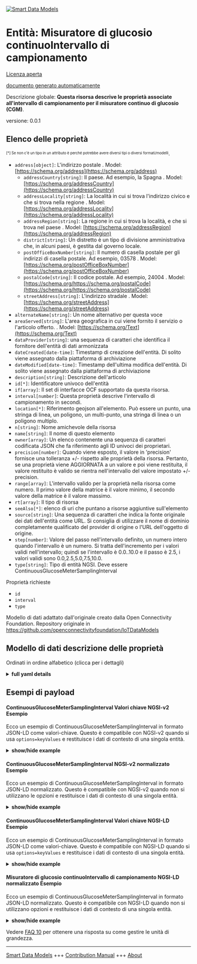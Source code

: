 <!-- 10-Header -->  
[![Smart Data Models](https://smartdatamodels.org/wp-content/uploads/2022/01/SmartDataModels_logo.png "Logo")](https://smartdatamodels.org)  
Entità: Misuratore di glucosio continuoIntervallo di campionamento  
==================================================================<!-- /10-Header -->  
<!-- 15-License -->  
[Licenza aperta](https://github.com/smart-data-models//dataModel.OCF/blob/master/ContinuousGlucoseMeterSamplingInterval/LICENSE.md)  
[documento generato automaticamente](https://docs.google.com/presentation/d/e/2PACX-1vTs-Ng5dIAwkg91oTTUdt8ua7woBXhPnwavZ0FxgR8BsAI_Ek3C5q97Nd94HS8KhP-r_quD4H0fgyt3/pub?start=false&loop=false&delayms=3000#slide=id.gb715ace035_0_60)  
<!-- /15-License -->  
<!-- 20-Description -->  
Descrizione globale: **Questa risorsa descrive le proprietà associate all'intervallo di campionamento per il misuratore continuo di glucosio (CGM)**.  
versione: 0.0.1  
<!-- /20-Description -->  
<!-- 30-PropertiesList -->  

## Elenco delle proprietà  

<sup><sub>[*] Se non c'è un tipo in un attributo è perché potrebbe avere diversi tipi o diversi formati/modelli</sub></sup>.  
- `address[object]`: L'indirizzo postale  . Model: [https://schema.org/address](https://schema.org/address)	- `addressCountry[string]`: Il paese. Ad esempio, la Spagna  . Model: [https://schema.org/addressCountry](https://schema.org/addressCountry)  
	- `addressLocality[string]`: La località in cui si trova l'indirizzo civico e che si trova nella regione  . Model: [https://schema.org/addressLocality](https://schema.org/addressLocality)  
	- `addressRegion[string]`: La regione in cui si trova la località, e che si trova nel paese  . Model: [https://schema.org/addressRegion](https://schema.org/addressRegion)  
	- `district[string]`: Un distretto è un tipo di divisione amministrativa che, in alcuni paesi, è gestita dal governo locale.    
	- `postOfficeBoxNumber[string]`: Il numero di casella postale per gli indirizzi di casella postale. Ad esempio, 03578  . Model: [https://schema.org/postOfficeBoxNumber](https://schema.org/postOfficeBoxNumber)  
	- `postalCode[string]`: Il codice postale. Ad esempio, 24004  . Model: [https://schema.org/https://schema.org/postalCode](https://schema.org/https://schema.org/postalCode)  
	- `streetAddress[string]`: L'indirizzo stradale  . Model: [https://schema.org/streetAddress](https://schema.org/streetAddress)  
- `alternateName[string]`: Un nome alternativo per questa voce  - `areaServed[string]`: L'area geografica in cui viene fornito il servizio o l'articolo offerto.  . Model: [https://schema.org/Text](https://schema.org/Text)- `dataProvider[string]`: una sequenza di caratteri che identifica il fornitore dell'entità di dati armonizzata  - `dateCreated[date-time]`: Timestamp di creazione dell'entità. Di solito viene assegnato dalla piattaforma di archiviazione  - `dateModified[date-time]`: Timestamp dell'ultima modifica dell'entità. Di solito viene assegnato dalla piattaforma di archiviazione  - `description[string]`: Descrizione dell'articolo  - `id[*]`: Identificatore univoco dell'entità  - `if[array]`: Il set di interfacce OCF supportato da questa risorsa.  - `interval[number]`: Questa proprietà descrive l'intervallo di campionamento in secondi.  - `location[*]`: Riferimento geojson all'elemento. Può essere un punto, una stringa di linea, un poligono, un multi-punto, una stringa di linea o un poligono multiplo.  - `n[string]`: Nome amichevole della risorsa  - `name[string]`: Il nome di questo elemento  - `owner[array]`: Un elenco contenente una sequenza di caratteri codificata JSON che fa riferimento agli ID univoci dei proprietari.  - `precision[number]`: Quando viene esposto, il valore in 'precision' fornisce una tolleranza +/- rispetto alle proprietà della risorsa. Pertanto, se una proprietà viene AGGIORNATA a un valore e poi viene restituita, il valore restituito è valido se rientra nell'intervallo del valore impostato +/- precision.  - `range[array]`: L'intervallo valido per la proprietà nella risorsa come numero. Il primo valore della matrice è il valore minimo, il secondo valore della matrice è il valore massimo.  - `rt[array]`: Il tipo di risorsa  - `seeAlso[*]`: elenco di uri che puntano a risorse aggiuntive sull'elemento  - `source[string]`: Una sequenza di caratteri che indica la fonte originale dei dati dell'entità come URL. Si consiglia di utilizzare il nome di dominio completamente qualificato del provider di origine o l'URL dell'oggetto di origine.  - `step[number]`: Valore del passo nell'intervallo definito, un numero intero quando l'intervallo è un numero.  Si tratta dell'incremento per i valori validi nell'intervallo; quindi se l'intervallo è 0.0..10.0 e il passo è 2.5, i valori validi sono 0.0,2.5,5.0,7.5,10.0.  - `type[string]`: Tipo di entità NGSI. Deve essere ContinuousGlucoseMeterSamplingInterval  <!-- /30-PropertiesList -->  
<!-- 35-RequiredProperties -->  
Proprietà richieste  
- `id`  - `interval`  - `type`  <!-- /35-RequiredProperties -->  
<!-- 40-RequiredProperties -->  
Modello di dati adattato dall'originale creato dalla Open Connectivity Foundation. Repository originale in https://github.com/openconnectivityfoundation/IoTDataModels  
<!-- /40-RequiredProperties -->  
<!-- 50-DataModelHeader -->  
## Modello di dati descrizione delle proprietà  
Ordinati in ordine alfabetico (clicca per i dettagli)  
<!-- /50-DataModelHeader -->  
<!-- 60-ModelYaml -->  
<details><summary><strong>full yaml details</strong></summary>    
```yaml  
ContinuousGlucoseMeterSamplingInterval:    
  description: This Resource describes the Properties associated with Sampling Interval for Continuous Glucose Meter (CGM).    
  properties:    
    address:    
      description: The mailing address    
      properties:    
        addressCountry:    
          description: 'The country. For example, Spain'    
          type: string    
          x-ngsi:    
            model: https://schema.org/addressCountry    
            type: Property    
        addressLocality:    
          description: 'The locality in which the street address is, and which is in the region'    
          type: string    
          x-ngsi:    
            model: https://schema.org/addressLocality    
            type: Property    
        addressRegion:    
          description: 'The region in which the locality is, and which is in the country'    
          type: string    
          x-ngsi:    
            model: https://schema.org/addressRegion    
            type: Property    
        district:    
          description: 'A district is a type of administrative division that, in some countries, is managed by the local government'    
          type: string    
          x-ngsi:    
            type: Property    
        postOfficeBoxNumber:    
          description: 'The post office box number for PO box addresses. For example, 03578'    
          type: string    
          x-ngsi:    
            model: https://schema.org/postOfficeBoxNumber    
            type: Property    
        postalCode:    
          description: 'The postal code. For example, 24004'    
          type: string    
          x-ngsi:    
            model: https://schema.org/https://schema.org/postalCode    
            type: Property    
        streetAddress:    
          description: The street address    
          type: string    
          x-ngsi:    
            model: https://schema.org/streetAddress    
            type: Property    
        streetNr:    
          description: Number identifying a specific property on a public street    
          type: string    
          x-ngsi:    
            type: Property    
      type: object    
      x-ngsi:    
        model: https://schema.org/address    
        type: Property    
    alternateName:    
      description: An alternative name for this item    
      type: string    
      x-ngsi:    
        type: Property    
    areaServed:    
      description: The geographic area where a service or offered item is provided    
      type: string    
      x-ngsi:    
        model: https://schema.org/Text    
        type: Property    
    dataProvider:    
      description: A sequence of characters identifying the provider of the harmonised data entity    
      type: string    
      x-ngsi:    
        type: Property    
    dateCreated:    
      description: Entity creation timestamp. This will usually be allocated by the storage platform    
      format: date-time    
      type: string    
      x-ngsi:    
        type: Property    
    dateModified:    
      description: Timestamp of the last modification of the entity. This will usually be allocated by the storage platform    
      format: date-time    
      type: string    
      x-ngsi:    
        type: Property    
    description:    
      description: A description of this item    
      type: string    
      x-ngsi:    
        type: Property    
    id:    
      anyOf:    
        - description: Identifier format of any NGSI entity    
          maxLength: 256    
          minLength: 1    
          pattern: ^[\w\-\.\{\}\$\+\*\[\]`|~^@!,:\\]+$    
          type: string    
          x-ngsi:    
            type: Property    
        - description: Identifier format of any NGSI entity    
          format: uri    
          type: string    
          x-ngsi:    
            type: Property    
      description: Unique identifier of the entity    
      x-ngsi:    
        type: Property    
    if:    
      description: The OCF Interface set supported by this Resource    
      items:    
        enum:    
          - oic.if.a    
          - oic.if.baseline    
        type: string    
      minItems: 1    
      readOnly: true    
      type: array    
      uniqueItems: true    
      x-ngsi:    
        type: Property    
    interval:    
      description: This Property describes the Sampling interval in seconds    
      minimum: 0.0    
      readOnly: false    
      type: number    
      x-ngsi:    
        type: Property    
    location:    
      description: 'Geojson reference to the item. It can be Point, LineString, Polygon, MultiPoint, MultiLineString or MultiPolygon'    
      oneOf:    
        - description: Geojson reference to the item. Point    
          properties:    
            bbox:    
              items:    
                type: number    
              minItems: 4    
              type: array    
            coordinates:    
              items:    
                type: number    
              minItems: 2    
              type: array    
            type:    
              enum:    
                - Point    
              type: string    
          required:    
            - type    
            - coordinates    
          title: GeoJSON Point    
          type: object    
          x-ngsi:    
            type: GeoProperty    
        - description: Geojson reference to the item. LineString    
          properties:    
            bbox:    
              items:    
                type: number    
              minItems: 4    
              type: array    
            coordinates:    
              items:    
                items:    
                  type: number    
                minItems: 2    
                type: array    
              minItems: 2    
              type: array    
            type:    
              enum:    
                - LineString    
              type: string    
          required:    
            - type    
            - coordinates    
          title: GeoJSON LineString    
          type: object    
          x-ngsi:    
            type: GeoProperty    
        - description: Geojson reference to the item. Polygon    
          properties:    
            bbox:    
              items:    
                type: number    
              minItems: 4    
              type: array    
            coordinates:    
              items:    
                items:    
                  items:    
                    type: number    
                  minItems: 2    
                  type: array    
                minItems: 4    
                type: array    
              type: array    
            type:    
              enum:    
                - Polygon    
              type: string    
          required:    
            - type    
            - coordinates    
          title: GeoJSON Polygon    
          type: object    
          x-ngsi:    
            type: GeoProperty    
        - description: Geojson reference to the item. MultiPoint    
          properties:    
            bbox:    
              items:    
                type: number    
              minItems: 4    
              type: array    
            coordinates:    
              items:    
                items:    
                  type: number    
                minItems: 2    
                type: array    
              type: array    
            type:    
              enum:    
                - MultiPoint    
              type: string    
          required:    
            - type    
            - coordinates    
          title: GeoJSON MultiPoint    
          type: object    
          x-ngsi:    
            type: GeoProperty    
        - description: Geojson reference to the item. MultiLineString    
          properties:    
            bbox:    
              items:    
                type: number    
              minItems: 4    
              type: array    
            coordinates:    
              items:    
                items:    
                  items:    
                    type: number    
                  minItems: 2    
                  type: array    
                minItems: 2    
                type: array    
              type: array    
            type:    
              enum:    
                - MultiLineString    
              type: string    
          required:    
            - type    
            - coordinates    
          title: GeoJSON MultiLineString    
          type: object    
          x-ngsi:    
            type: GeoProperty    
        - description: Geojson reference to the item. MultiLineString    
          properties:    
            bbox:    
              items:    
                type: number    
              minItems: 4    
              type: array    
            coordinates:    
              items:    
                items:    
                  items:    
                    items:    
                      type: number    
                    minItems: 2    
                    type: array    
                  minItems: 4    
                  type: array    
                type: array    
              type: array    
            type:    
              enum:    
                - MultiPolygon    
              type: string    
          required:    
            - type    
            - coordinates    
          title: GeoJSON MultiPolygon    
          type: object    
          x-ngsi:    
            type: GeoProperty    
      x-ngsi:    
        type: GeoProperty    
    n:    
      description: Friendly name of the Resource    
      maxLength: 64    
      readOnly: true    
      type: string    
      x-ngsi:    
        type: Property    
    name:    
      description: The name of this item    
      type: string    
      x-ngsi:    
        type: Property    
    owner:    
      description: A List containing a JSON encoded sequence of characters referencing the unique Ids of the owner(s)    
      items:    
        anyOf:    
          - description: Identifier format of any NGSI entity    
            maxLength: 256    
            minLength: 1    
            pattern: ^[\w\-\.\{\}\$\+\*\[\]`|~^@!,:\\]+$    
            type: string    
            x-ngsi:    
              type: Property    
          - description: Identifier format of any NGSI entity    
            format: uri    
            type: string    
            x-ngsi:    
              type: Property    
        description: Unique identifier of the entity    
        x-ngsi:    
          type: Property    
      type: array    
      x-ngsi:    
        type: Property    
    precision:    
      description: 'When exposed the value in ''precision'' provides a +/- tolerance against the Properties in the Resource. Thus if a Property is UPDATED to a value and that Property then RETRIEVED, the RETRIEVED value is valid if in the range of the set value +/- precision'    
      readOnly: true    
      type: number    
      x-ngsi:    
        type: Property    
    range:    
      description: 'The valid range for the Property in the Resource as a number. The first value in the array is the minimum value, the second value in the array is the maximum value'    
      items:    
        type: number    
      maxItems: 2    
      minItems: 2    
      readOnly: true    
      type: array    
      x-ngsi:    
        type: Property    
    rt:    
      description: The Resource Type    
      items:    
        enum:    
          - oic.r.cgm.samplinginterval    
        type: string    
      minItems: 1    
      readOnly: true    
      type: array    
      uniqueItems: true    
      x-ngsi:    
        type: Property    
    seeAlso:    
      description: list of uri pointing to additional resources about the item    
      oneOf:    
        - items:    
            format: uri    
            type: string    
          minItems: 1    
          type: array    
        - format: uri    
          type: string    
      x-ngsi:    
        type: Property    
    source:    
      description: 'A sequence of characters giving the original source of the entity data as a URL. Recommended to be the fully qualified domain name of the source provider, or the URL to the source object'    
      type: string    
      x-ngsi:    
        type: Property    
    step:    
      description: 'Step value across the defined range an integer when the range is a number.  This is the increment for valid values across the range; so if range is 0.0..10.0 and step is 2.5 then valid values are 0.0,2.5,5.0,7.5,10.0'    
      readOnly: true    
      type: number    
      x-ngsi:    
        type: Property    
    type:    
      description: NGSI entity type. It has to be ContinuousGlucoseMeterSamplingInterval    
      enum:    
        - ContinuousGlucoseMeterSamplingInterval    
      type: string    
      x-ngsi:    
        type: Property    
  required:    
    - interval    
    - id    
    - type    
  type: object    
  x-derived-from: https://raw.githubusercontent.com/openconnectivityfoundation/IoTDataModels/master/ContinuousGlucoseMeterSamplingInterval.swagger.json    
  x-disclaimer: 'Redistribution and use in source and binary forms, with or without modification, are permitted  provided that the license conditions are met. Copyleft (c) 2022 Contributors to Smart Data Models Program'    
  x-license-url: https://github.com/smart-data-models/dataModel.OCF/blob/master/ContinuousGlucoseMeterSamplingInterval/LICENSE.md    
  x-model-schema: https://smart-data-models.github.io/dataModel.OCF/ContinuousGlucoseMeterSamplingInterval/schema.json    
  x-model-tags: OCF    
  x-version: 0.0.1    
```  
</details>    
<!-- /60-ModelYaml -->  
<!-- 70-MiddleNotes -->  
<!-- /70-MiddleNotes -->  
<!-- 80-Examples -->  
## Esempi di payload  
#### ContinuousGlucoseMeterSamplingInterval Valori chiave NGSI-v2 Esempio  
Ecco un esempio di ContinuousGlucoseMeterSamplingInterval in formato JSON-LD come valori-chiave. Questo è compatibile con NGSI-v2 quando si usa `options=keyValues` e restituisce i dati di contesto di una singola entità.  
<details><summary><strong>show/hide example</strong></summary>    
```json  
{  
  "id": "urn:ngsi-ld:ContinuousGlucoseMeterSamplingInterval:id:OOGF:69870196",  
  "dateCreated": "1972-02-12T03:37:16Z",  
  "dateModified": "1976-12-01T04:04:51Z",  
  "source": "Set generation health southern skin program stage consumer. Three old number turn soon see eat small.",  
  "name": "Affect night poor cut event player operation.",  
  "alternateName": "Range effort interview mention. Age article education decade great form clearly. Rock wish national.",  
  "description": "Culture people risk. Radio reality then front art. Explain add remain issue white modern.",  
  "dataProvider": "Shake kitchen star business similar late best. Want shake yard wish.",  
  "owner": [  
    "urn:ngsi-ld:ContinuousGlucoseMeterSamplingInterval:items:OHIL:56337429",  
    "urn:ngsi-ld:ContinuousGlucoseMeterSamplingInterval:items:QAIF:17459576"  
  ],  
  "seeAlso": [  
    "urn:ngsi-ld:ContinuousGlucoseMeterSamplingInterval:items:MFBH:37527794",  
    "urn:ngsi-ld:ContinuousGlucoseMeterSamplingInterval:items:KQOY:03988106"  
  ],  
  "location": {  
    "type": "Point",  
    "coordinates": [  
      -83.0665985,  
      38.283775  
    ]  
  },  
  "address": {  
    "streetAddress": "Writer fire particular impact force. Southern couple traditional cover year. Instead effort resource American instead foreign magazine. Mean go often back goal guy easy anything.",  
    "addressLocality": "Future little find.",  
    "addressRegion": "Success two exist wind big. Concern bill management interesting step project wear.",  
    "addressCountry": "Generation light exist in well sound even want. Draw these main live cause.",  
    "postalCode": "Church begin dinner but bank step. Can else growth inside human better. When off remain industry marriage car. Either commercial possible detail yard view us.",  
    "postOfficeBoxNumber": "Party though eat research stand either strong. Cultural eight mean maybe. Leave structure might out check peace most ok."  
  },  
  "areaServed": "Despite over soon share. Follow season agency.",  
  "interval": {  
    "type": "Property",  
    "value": 111.1  
  },  
  "rt": [  
    "oic.r.cgm.samplinginterval",  
    "oic.r.cgm.samplinginterval"  
  ],  
  "n": "Authority all before career up. Officer also order dark top involve feel. Form bill fear teach walk system back.",  
  "if": [  
    "oic.if.baseline",  
    "oic.if.baseline"  
  ],  
  "range": [  
    669.3,  
    970.8  
  ],  
  "step": {  
    "type": "Property",  
    "value": 583.7  
  },  
  "precision": {  
    "type": "Property",  
    "value": 640.4  
  },  
  "type": "ContinuousGlucoseMeterSamplingInterval"  
}  
```  
</details>  
#### ContinuousGlucoseMeterSamplingInterval NGSI-v2 normalizzato Esempio  
Ecco un esempio di ContinuousGlucoseMeterSamplingInterval in formato JSON-LD normalizzato. Questo è compatibile con NGSI-v2 quando non si utilizzano le opzioni e restituisce i dati di contesto di una singola entità.  
<details><summary><strong>show/hide example</strong></summary>    
```json  
{  
  "id": {  
    "type": "string",  
    "value": "urn:ngsi-ld:ContinuousGlucoseMeterSamplingInterval:id:OOGF:69870196"  
  },  
  "dateCreated": {  
    "format": "date-time",  
    "type": "string",  
    "value": "1972-02-12T03:37:16Z"  
  },  
  "dateModified": {  
    "format": "date-time",  
    "type": "string",  
    "value": "1976-12-01T04:04:51Z"  
  },  
  "source": {  
    "type": "string",  
    "value": "Set generation health southern skin program stage consumer. Three old number turn soon see eat small."  
  },  
  "name": {  
    "type": "string",  
    "value": "Affect night poor cut event player operation."  
  },  
  "alternateName": {  
    "type": "string",  
    "value": "Range effort interview mention. Age article education decade great form clearly. Rock wish national."  
  },  
  "description": {  
    "type": "string",  
    "value": "Culture people risk. Radio reality then front art. Explain add remain issue white modern."  
  },  
  "dataProvider": {  
    "type": "string",  
    "value": "Shake kitchen star business similar late best. Want shake yard wish."  
  },  
  "owner": {  
    "type": "array",  
    "value": [  
      "urn:ngsi-ld:ContinuousGlucoseMeterSamplingInterval:items:OHIL:56337429",  
      "urn:ngsi-ld:ContinuousGlucoseMeterSamplingInterval:items:QAIF:17459576"  
    ]  
  },  
  "seeAlso": {  
    "type": "array",  
    "value": [  
      "urn:ngsi-ld:ContinuousGlucoseMeterSamplingInterval:items:MFBH:37527794",  
      "urn:ngsi-ld:ContinuousGlucoseMeterSamplingInterval:items:KQOY:03988106"  
    ]  
  },  
  "location": {  
    "type": "object",  
    "value": {  
      "type": "Point",  
      "coordinates": [  
        -83.0665985,  
        38.283775  
      ]  
    }  
  },  
  "address": {  
    "type": "object",  
    "value": {  
      "streetAddress": "Writer fire particular impact force. Southern couple traditional cover year. Instead effort resource American instead foreign magazine. Mean go often back goal guy easy anything.",  
      "addressLocality": "Future little find.",  
      "addressRegion": "Success two exist wind big. Concern bill management interesting step project wear.",  
      "addressCountry": "Generation light exist in well sound even want. Draw these main live cause.",  
      "postalCode": "Church begin dinner but bank step. Can else growth inside human better. When off remain industry marriage car. Either commercial possible detail yard view us.",  
      "postOfficeBoxNumber": "Party though eat research stand either strong. Cultural eight mean maybe. Leave structure might out check peace most ok."  
    }  
  },  
  "areaServed": {  
    "type": "string",  
    "value": "Despite over soon share. Follow season agency."  
  },  
  "interval": {  
    "type": "object",  
    "value": {  
      "type": "Property",  
      "value": 111.1  
    }  
  },  
  "rt": {  
    "type": "array",  
    "value": [  
      "oic.r.cgm.samplinginterval",  
      "oic.r.cgm.samplinginterval"  
    ]  
  },  
  "n": {  
    "type": "string",  
    "value": "Authority all before career up. Officer also order dark top involve feel. Form bill fear teach walk system back."  
  },  
  "if": {  
    "type": "array",  
    "value": [  
      "oic.if.baseline",  
      "oic.if.baseline"  
    ]  
  },  
  "range": {  
    "type": "array",  
    "value": [  
      669.3,  
      970.8  
    ]  
  },  
  "step": {  
    "type": "object",  
    "value": {  
      "type": "Property",  
      "value": 583.7  
    }  
  },  
  "precision": {  
    "type": "object",  
    "value": {  
      "type": "Property",  
      "value": 640.4  
    }  
  },  
  "type": {  
    "type": "string",  
    "value": "ContinuousGlucoseMeterSamplingInterval"  
  }  
}  
```  
</details>  
#### ContinuousGlucoseMeterSamplingInterval Valori chiave NGSI-LD Esempio  
Ecco un esempio di ContinuousGlucoseMeterSamplingInterval in formato JSON-LD come valori-chiave. Questo è compatibile con NGSI-LD quando si usa `options=keyValues` e restituisce i dati di contesto di una singola entità.  
<details><summary><strong>show/hide example</strong></summary>    
```json  
{  
    "id": "urn:ngsi-ld:ContinuousGlucoseMeterSamplingInterval:id:OOGF:69870196",  
    "dateCreated": "1972-02-12T03:37:16Z",  
    "dateModified": "1976-12-01T04:04:51Z",  
    "source": "Set generation health southern skin program stage consumer. Three old number turn soon see eat small.",  
    "name": "Affect night poor cut event player operation.",  
    "alternateName": "Range effort interview mention. Age article education decade great form clearly. Rock wish national.",  
    "description": "Culture people risk. Radio reality then front art. Explain add remain issue white modern.",  
    "dataProvider": "Shake kitchen star business similar late best. Want shake yard wish.",  
    "owner": [  
        "urn:ngsi-ld:ContinuousGlucoseMeterSamplingInterval:items:OHIL:56337429",  
        "urn:ngsi-ld:ContinuousGlucoseMeterSamplingInterval:items:QAIF:17459576"  
    ],  
    "seeAlso": [  
        "urn:ngsi-ld:ContinuousGlucoseMeterSamplingInterval:items:MFBH:37527794",  
        "urn:ngsi-ld:ContinuousGlucoseMeterSamplingInterval:items:KQOY:03988106"  
    ],  
    "location": {  
        "type": "Point",  
        "coordinates": [  
            -83.0665985,  
            38.283775  
        ]  
    },  
    "address": {  
        "streetAddress": "Writer fire particular impact force. Southern couple traditional cover year. Instead effort resource American instead foreign magazine. Mean go often back goal guy easy anything.",  
        "addressLocality": "Future little find.",  
        "addressRegion": "Success two exist wind big. Concern bill management interesting step project wear.",  
        "addressCountry": "Generation light exist in well sound even want. Draw these main live cause.",  
        "postalCode": "Church begin dinner but bank step. Can else growth inside human better. When off remain industry marriage car. Either commercial possible detail yard view us.",  
        "postOfficeBoxNumber": "Party though eat research stand either strong. Cultural eight mean maybe. Leave structure might out check peace most ok."  
    },  
    "areaServed": "Despite over soon share. Follow season agency.",  
    "interval": {  
        "type": "Property",  
        "value": 111.1  
    },  
    "rt": [  
        "oic.r.cgm.samplinginterval",  
        "oic.r.cgm.samplinginterval"  
    ],  
    "n": "Authority all before career up. Officer also order dark top involve feel. Form bill fear teach walk system back.",  
    "if": [  
        "oic.if.baseline",  
        "oic.if.baseline"  
    ],  
    "range": [  
        669.3,  
        970.8  
    ],  
    "step": {  
        "type": "Property",  
        "value": 583.7  
    },  
    "precision": {  
        "type": "Property",  
        "value": 640.4  
    },  
    "type": "ContinuousGlucoseMeterSamplingInterval",  
    "@context": [  
        "https://smartdatamodels.org/context.jsonld",  
        "https://raw.githubusercontent.com/smart-data-models/dataModel.OCF/master/context.jsonld"  
    ]  
}  
```  
</details>  
#### Misuratore di glucosio continuoIntervallo di campionamento NGSI-LD normalizzato Esempio  
Ecco un esempio di ContinuousGlucoseMeterSamplingInterval in formato JSON-LD normalizzato. Questo è compatibile con NGSI-LD quando non si utilizzano opzioni e restituisce i dati di contesto di una singola entità.  
<details><summary><strong>show/hide example</strong></summary>    
```json  
{  
    "id": "urn:ngsi-ld:ContinuousGlucoseMeterSamplingInterval:id:AIIG:74958910",  
    "dateCreated": {  
        "type": "Property",  
        "value": {  
            "@type": "DateTime",  
            "@value": "2007-01-18T12:32:22Z"  
        }  
    },  
    "dateModified": {  
        "type": "Property",  
        "value": {  
            "@type": "DateTime",  
            "@value": "1984-03-30T06:35:44Z"  
        }  
    },  
    "source": {  
        "type": "Property",  
        "value": "Article mention some agree field western standard. Professor describe hot interesting. First side main source woman."  
    },  
    "name": {  
        "type": "Property",  
        "value": "Want experience different parent. Director rather subject my husband goal risk. Enjoy direction task wait."  
    },  
    "alternateName": {  
        "type": "Property",  
        "value": "Authority study describe. Key agency away blood heart police. Offer program study foreign."  
    },  
    "description": {  
        "type": "Property",  
        "value": "Practice large shoulder feeling. Administration happy live into drive cause. Outside face expert kitchen agent guess hope. Road future finish tree will."  
    },  
    "dataProvider": {  
        "type": "Property",  
        "value": "Contain them positive discussion tough free. Number keep oil box big activity table never. Consider let western receive economy."  
    },  
    "owner": {  
        "type": "Property",  
        "value": [  
            "urn:ngsi-ld:ContinuousGlucoseMeterSamplingInterval:items:IUDT:75300031",  
            "urn:ngsi-ld:ContinuousGlucoseMeterSamplingInterval:items:FDEE:72612683"  
        ]  
    },  
    "seeAlso": {  
        "type": "Property",  
        "value": [  
            "urn:ngsi-ld:ContinuousGlucoseMeterSamplingInterval:items:RGOV:72508868"  
        ]  
    },  
    "location": {  
        "type": "Property",  
        "value": {  
            "type": "Point",  
            "coordinates": [  
                61.4283155,  
                63.567087  
            ]  
        }  
    },  
    "address": {  
        "type": "Property",  
        "value": {  
            "streetAddress": "Affect accept local single. College cost couple. Customer safe dream cold final star.",  
            "addressLocality": "Minute church pass believe even song. Shake wind boy animal story everyone. Adult at top responsibility head dog generation.",  
            "addressRegion": "Choice color western animal myself bring. Hear serious food garden. Key remember area kid recognize.",  
            "addressCountry": "Democratic trip glass quality eye. Marriage glass reveal state huge article. Keep minute rule those identify high ever.",  
            "postalCode": "Us push food effect party mouth likely. Oil cold box final stand.",  
            "postOfficeBoxNumber": "Technology fear throughout wife give realize. Organization write task in while senior. Or area spring size second hour evidence."  
        }  
    },  
    "areaServed": {  
        "type": "Property",  
        "value": "Take record treatment area response. System rock wear particular sport sea."  
    },  
    "interval": {  
        "type": "Property",  
        "value": 76.1  
    },  
    "rt": {  
        "type": "Property",  
        "value": [  
            "oic.r.cgm.samplinginterval"  
        ]  
    },  
    "n": {  
        "type": "Property",  
        "value": "Believe marriage career cut war I. Behavior resource since field put. Art again miss director let. Hundred anyone energy city let day sit."  
    },  
    "if": {  
        "type": "Property",  
        "value": [  
            "oic.if.baseline"  
        ]  
    },  
    "range": {  
        "type": "Property",  
        "value": [  
            776.9,  
            500.2  
        ]  
    },  
    "step": {  
        "type": "Property",  
        "value": 403.2  
    },  
    "precision": {  
        "type": "Property",  
        "value": 79.5  
    },  
    "type": "ContinuousGlucoseMeterSamplingInterval",  
    "@context": [  
        "https://smartdatamodels.org/context.jsonld",  
        "https://raw.githubusercontent.com/smart-data-models/dataModel.OCF/master/context.jsonld"  
    ]  
}  
```  
</details><!-- /80-Examples -->  
<!-- 90-FooterNotes -->  
<!-- /90-FooterNotes -->  
<!-- 95-Units -->  
Vedere [FAQ 10](https://smartdatamodels.org/index.php/faqs/) per ottenere una risposta su come gestire le unità di grandezza.  
<!-- /95-Units -->  
<!-- 97-LastFooter -->  
---  
[Smart Data Models](https://smartdatamodels.org) +++ [Contribution Manual](https://bit.ly/contribution_manual) +++ [About](https://bit.ly/Introduction_SDM)<!-- /97-LastFooter -->  
